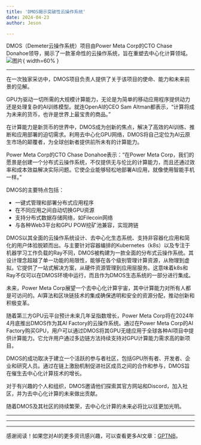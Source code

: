 ```yaml
---
title: 'DMOS揭示突破性云操作系统'
date: 2024-04-23
author: Jeson

---
```


DMOS（Demeter云操作系统）项目由Power Meta Corp的CTO Chase Donahoe领导，揭示了一款革命性的云操作系统，旨在重塑去中心化计算领域。![图片](https://ai-techpark.com/wp-content/uploads/2024/04/DMOS-960x540.jpg){ width=60% }

---
在一次独家采访中，DMOS项目负责人提供了关于该项目的使命、能力和未来前景的见解。

GPU为驱动一切所需的大规模计算能力，无论是为简单的移动应用程序提供动力还是处理复杂的AI训练模型。就连OpenAI的CEO Sam Altman都表示，“计算将成为未来的货币，也许是世界上最宝贵的商品。”

在计算能力是新货币的世界中，DMOS成为创新的焦点，解决了高效的AI训练、推断和应用部署的迫切需求。利用去中心化GPU网络，DMOS将自己定位为AI云原生市场的颠覆者，为全球创新者提供前所未有的计算能力。

Power Meta Corp的CTO Chase Donahoe表示：“在Power Meta Corp，我们的愿景是创建一个分布式云操作系统，不仅提供无与伦比的计算能力，而且还通过效率和成本效益解决实际问题。它使企业能够轻松地部署AI应用，就像使用智能手机一样。”

DMOS的主要特点包括：
- 一键式管理和部署分布式应用程序
- 在不同应用之间自动切换GPU资源
- 支持分布式数据存储网络，如Filecoin网络
- 与各种Web3平台和GPU POW挖矿池兼容，实现跨链

DMOS以其全面的云操作系统设计、去中心化生态系统、支持非容器化应用和简化的用户体验脱颖而出。与主要针对容器编排的Kubernetes（k8s）以及专注于机器学习工作负载的Ray不同，DMOS被构建为一款全面的分布式云操作系统。其设计理念超越了单一功能的局限性，能够在各个级别管理计算资源，从物理到虚拟。它提供了一站式解决方案，从硬件资源管理到应用层服务。这意味着k8s和Ray不仅可以在DMOS环境中运行，而且作为DMOS生态系统的一部分进行集成。

未来，Power Meta Corp展望一个去中心化计算宇宙，其中计算能力对所有人都是可访问的。AI算法和区块链技术的集成确保透明和安全的资源分配，推动创新和积极变革。

随着第三方GPU云平台预计未来几年呈指数增长，Power Meta Corp将在2024年4月底推出DMOS作为其AI Factory的云操作系统。通过在Power Meta Corp的AI Factory购买GPU，用户可以通过DMOS将其GPU无缝应用于全球各种AI项目中提供计算能力。它允许用户通过多边链方法持续支持对GPU计算能力需求高的新项目。

DMOS的成功取决于建立一个活跃的参与者社区，包括GPU所有者、开发者、企业和研究人员。通过在链上激励机制促进社区成员之间的合作和参与，DMOS旨在催生去中心化计算技术的增长。

对于有兴趣的个人和组织，DMOS邀请他们探索其官方网站和Discord，加入社区，并为去中心化计算的未来做出贡献。

随着DMOS及其社区的持续繁荣，去中心化计算的未来必将比以往更加光明。


---
---

---
感谢阅读！如果您对AI的更多资讯感兴趣，可以查看更多AI文章：[GPTNB](https://gptnb.com)。